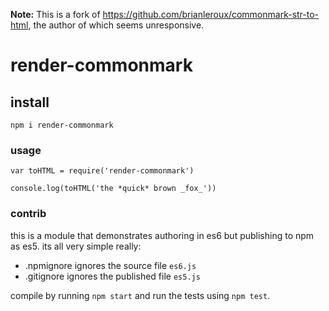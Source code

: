 **Note:** This is a fork of https://github.com/brianleroux/commonmark-str-to-html, the author of which seems unresponsive.




# render-commonmark

## install

    npm i render-commonmark

### usage

    var toHTML = require('render-commonmark')

    console.log(toHTML('the *quick* brown _fox_'))

### contrib

this is a module that demonstrates authoring in es6 but publishing to npm as es5. its all very simple really:

- .npmignore ignores the source file `es6.js`
- .gitignore ignores the published file `es5.js`

compile by running `npm start` and run the tests using `npm test`.
